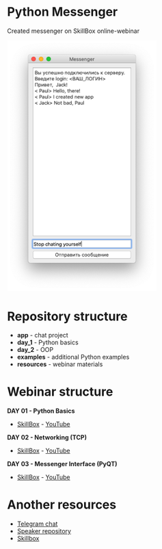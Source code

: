 # Python Messenger
Created messenger on SkillBox online-webinar

<img src = "resources/screenshot.png" width=350>

# Repository structure
- **app** - chat project
- **day_1** - Python basics
- **day_2** - OOP
- **examples** - additional Python examples
- **resources** - webinar materials

# Webinar structure
**DAY 01 - Python Basics**
- [SkillBox](https://live.skillbox.ru/code_int/online/060520) - [YouTube](https://youtu.be/Q4R9OL_xskM)

**DAY 02 - Networking (TCP)**
- [SkillBox](https://live.skillbox.ru/code_int/online/070520) - [YouTube](https://youtu.be/50CKbJwwcT0)

**DAY 03 - Messenger Interface (PyQT)**
- [SkillBox](https://live.skillbox.ru/code_int/online/080520) - [YouTube](https://youtu.be/Ev4xtfhY3h0)

# Another resources
- [Telegram chat](https://t.me/joinchat/Di59WVhwp-01_Os28UFVPQ)
- [Speaker repository](https://github.com/manchenkoff/skillbox-async-messenger)
- [Skillbox](https://skillbox.ru/)
